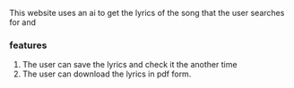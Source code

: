 This website uses an ai to get the lyrics of the song that the user searches for
 and 

### features
1. The user can save the lyrics and check it the another time
2. The user can download the lyrics in pdf form. 



